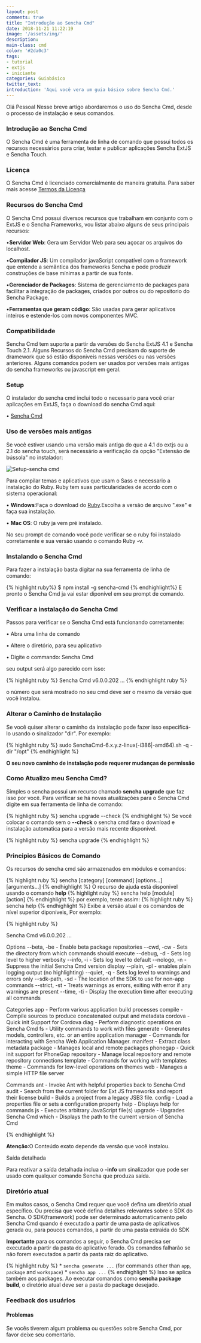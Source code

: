 ```yaml
---
layout: post
comments: true
title: "Introdução ao Sencha Cmd"
date: 2018-11-21 11:22:19
image: '/assets/img/'
description:
main-class: cmd
color: '#2da0c3'
tags: 
- tutorial
- extjs
- iniciante
categories: Guiabásico
twitter_text:
introduction: 'Aqui você vera um guia básico sobre Sencha Cmd.'
---
```


Olá Pessoal 
Nesse breve artigo abordaremos o uso do Sencha Cmd, desde o processo de instalação e seus comandos.

### Introdução ao Sencha Cmd

O Sencha Cmd é uma ferramenta de linha de comando que possui todos os recursos necessários para criar, testar e publicar aplicações Sencha ExtJS e Sencha Touch.

### Licença

O Sencha Cmd é licenciado comercialmente de maneira gratuita. Para saber mais acesse <a href="http://www.sencha.com/legal/sencha-tools-software-license-agreement" target="blank">Termos da Licença</a>


### Recursos do Sencha Cmd 
O Sencha Cmd possui diversos recursos que trabalham em conjunto com o ExtJS e o Sencha Frameworks, vou listar abaixo alguns de seus principais recursos:

•<b>Servidor Web</b>: Gera um Servidor Web para seu açocar os arquivos do localhost.

•<b>Compilador JS</b>: Um compilador javaScript compatível com o framework que entende a semântica dos frameworks Sencha e pode produzir construções de base mínimas a partir de sua fonte.

•<b>Gerenciador de Packages</b>: Sistema de gerenciamento de packages para facilitar a integração de packages, criados por outros ou do repositorio do Sencha Package.

•<b>Ferramentas que geram código</b>: São usadas para gerar aplicativos inteiros e estende-los com novos componentes MVC.

### Compatibilidade

Sencha Cmd tem suporte a partir da versões do Sencha ExtJS 4.1 e Sencha Touch 2.1. Alguns Recursos do Sencha Cmd precisam do suporte de dramework que só estão disponiveis nessas versões ou nas versões anteriores. Alguns comandos podem ser usados por versões mais antigas do sencha frameworks ou javascript em geral.

### Setup

O instalador do sencha cmd inclui todo o necessario para você criar aplicações em ExtJS, faça o download do sencha Cmd aqui:

• <a href="https://www.sencha.com/products/sencha-cmd/" target="_blank">Sencha Cmd</a>

### Uso de versões mais antigas

Se você estiver usando uma versão mais antiga do que a 4.1 do extjs ou a 2.1 do sencha touch, será necessário a verificação da opção "Extensão de bússola" no instalador:

![Setup-sencha cmd](https://docs.sencha.com/cmd/guides/images/whats_new_cmd_compass.png)

Para compilar temas e aplicativos que usam o Sass e necessario a instalação do Ruby. Ruby tem suas particularidades de acordo com o sistema operacional:

• <b>Windows</b>:Faça o download do <a href="http://rubyinstaller.org/downloads/" target="_blank">Ruby</a>.Escolha a versão de arquivo ".exe" e faça sua instalação.

• <b>Mac OS</b>: O ruby ja vem pré instalado.

No seu prompt de comando você pode verificar se o ruby foi instalado corretamente e sua versão usando o comando Ruby -v.

### Instalando o Sencha Cmd 

Para fazer a instalação basta digitar na sua ferramenta de linha de comando:

{% highlight ruby%}
    $ npm install -g sencha-cmd
{% endhighlight%}
E pronto o Sencha Cmd ja vai estar diponível em seu prompt de comando.

### Verificar a instalação do Sencha Cmd

Passos para verificar se o Sencha Cmd está funcionando corretamente:

 • Abra uma linha de comando 
 
 • Altere o diretório, para seu aplicativo
 
 • Digite o  commando: Sencha Cmd

 seu output será algo parecido com isso:

 {% highlight ruby %}
    Sencha Cmd v6.0.0.202
    ...
 {% endhighlight ruby %}

 o número que será mostrado no seu cmd deve ser o mesmo da versão que você instalou.


### Alterar o Caminho de Instalação 

Se você quiser alterar o caminho da instalação pode fazer isso especificá-lo usando o sinalizador "dir". Por exemplo:

{% highlight ruby %}
    sudo SenchaCmd-6.x.y.z-linux(-i386|-amd64).sh -q -dir "/opt"
{% endhighlight %}

<b>O seu novo caminho de instalação pode requerer mudanças de permissão</b>

### Como Atualizo meu Sencha Cmd?

Simples o sencha possui um recurso chamado <b>sencha upgrade</b> que faz isso por você. Para verificar se há novas atualizações para o Sencha Cmd digite em sua ferramenta de linha de comando:

{% highlight ruby %}
    sencha upgrade --check
{% endhighlight %}
Se você colocar o comando sem o <b>--check</b> o sencha cmd fara o download e instalação automatica para a versão mais recente disponivel.

{% highlight ruby %}
    sencha upgrade
{% endhighlight %}

### Principios Básicos de Comando

Os recursos do sencha cmd são armazenados em módulos e comandos:

{% highlight ruby %}
    sencha [category]   [command]   [options...]   [arguments...]
{% endhighlight %}
O recurso de ajuda está disponivel usando o comando <b>help</b>
{% highlight ruby %}
    sencha help [module] [action]
{% endhighlight %}
por exemplo, tente assim:
{% highlight ruby %}
    sencha help
{% endhighlight %}
Exibe a versão atual e os comandos de nível superior diponíveis, Por exemplo:

{% highlight ruby %}

Sencha Cmd v6.0.0.202
... 

Options
   --beta, -be - Enable beta package repositories
   --cwd, -cw - Sets the directory from which commands should execute
   --debug, -d - Sets log level to higher verbosity
   --info, -i - Sets log level to default
   --nologo, -n - Suppress the initial Sencha Cmd version display
   --plain, -pl - enables plain logging output (no highlighting)
   --quiet, -q - Sets log level to warnings and errors only
   --sdk-path, -sd - The location of the SDK to use for non-app commands
   --strict, -st - Treats warnings as errors, exiting with error if any warnings are present
   --time, -ti - Display the execution time after executing all commands

Categories
   app - Perform various application build processes
   compile - Compile sources to produce concatenated output and metadata
   cordova - Quick init Support for Cordova
   diag - Perform diagnostic operations on Sencha Cmd
   fs - Utility commands to work with files
   generate - Generates models, controllers, etc. or an entire application
   manager - Commands for interacting with Sencha Web Application Manager.
   manifest - Extract class metadata
   package - Manages local and remote packages
   phonegap - Quick init support for PhoneGap
   repository - Manage local repository and remote repository connections
   template - Commands for working with templates
   theme - Commands for low-level operations on themes
   web - Manages a simple HTTP file server

Commands
   ant - Invoke Ant with helpful properties back to Sencha Cmd
   audit - Search from the current folder for Ext JS frameworks and report their license
   build - Builds a project from a legacy JSB3 file.
   config - Load a properties file or sets a configuration property
   help - Displays help for commands
   js - Executes arbitrary JavaScript file(s)
   upgrade - Upgrades Sencha Cmd
   which - Displays the path to the current version of Sencha Cmd

  {% endhighlight %}

  <b>Atenção</b>:O Conteúdo exato depende da versão que você instalou.

 Saída detalhada

  Para reativar a saída detalhada inclua o <b>-info</b> um sinalizador que pode ser usado com qualquer comando Sencha que produza saída.

### Diretório atual 

 Em muitos casos, o Sencha Cmd requer que você defina um diretório atual específico. Ou precisa que você defina detalhes relevantes sobre o SDK do Sencha. O SDK(framework) pode ser determinado automaticamento pelo Sencha Cmd quando é executado a partir de uma pasta de aplicativos gerada ou, para poucos comandos, a partir de uma pasta extraida do SDK

<b>Importante</b> para os comandos a seguir, o Sencha Cmd precisa ser executado a partir da pasta do aplicativo ferado. Os comandos falharão se não forem executados a partir da pasta raiz do aplicativo.

{% highlight ruby %}
    * `sencha generate ...` (for commands other than `app`, `package` and `workspace`)
    * `sencha app ...`
{% endhighlight %}
Isso se aplica também aos packages. Ao executar comandos como <b>sencha package build</b>, o diretório atual deve ser a pasta do package desejado. 

### Feedback dos usuários

#### Problemas

 Se vocês tiverem algum problema ou questões sobre Sencha Cmd, por favor deixe seu comentario.




